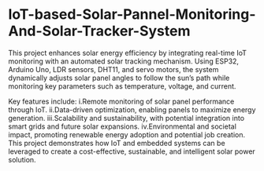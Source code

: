 # IoT-based-Solar-Pannel-Monitoring-And-Solar-Tracker-System
This project enhances solar energy efficiency by integrating real-time IoT monitoring with an automated solar tracking mechanism. Using ESP32, Arduino Uno, LDR sensors, DHT11, and servo motors, the system dynamically adjusts solar panel angles to follow the sun’s path while monitoring key parameters such as temperature, voltage, and current.

Key features include:
  i.Remote monitoring of solar panel performance through IoT.
  ii.Data-driven optimization, enabling panels to maximize energy generation.
  iii.Scalability and sustainability, with potential integration into smart grids and future solar expansions.
  iv.Environmental and societal impact, promoting renewable energy adoption and potential job creation.
This project demonstrates how IoT and embedded systems can be leveraged to create a cost-effective, sustainable, and intelligent solar power solution.
